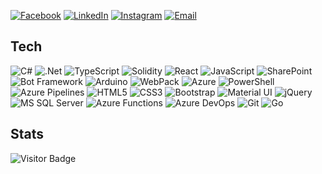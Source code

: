 <!--<img src="https://github.com/brunoslam/brunoslam/raw/master/assets/images/logo.png?raw=true" alt="BrunoSlam" >-->

[![Facebook](https://img.shields.io/badge/-Facebook-1877F2?style=for-the-badge&logo=Facebook&logoColor=white&link=https://www.facebook.com/bruno.palmaavila)](https://www.facebook.com/bruno.palmaavila)
[![LinkedIn](https://img.shields.io/badge/-LinkedIn-0077B5?style=for-the-badge&logo=Linkedin&logoColor=white&link=https://www.linkedin.com/in/bapa/)](https://www.linkedin.com/in/bapa/)
[![Instagram](https://img.shields.io/badge/-Instagram-E4405F?style=for-the-badge&logo=instagram&logoColor=white&link=https://www.instagram.com/asabov3.sob3low/)](https://www.instagram.com/asabov3.sob3low/)
[![Email](https://img.shields.io/badge/-Email-0078D4?style=for-the-badge&logo=microsoft-outlook&logoColor=white&link=mailto:brunopalma480@gmail.com)](mailto:brunopalma480@gmail.com)

## Tech

![C#](https://img.shields.io/badge/-C%23-239120?style=for-the-badge&logo=c-sharp)
![.Net](https://img.shields.io/badge/-.Net-5C2D91?style=for-the-badge&logo=.net)
![TypeScript](https://img.shields.io/badge/-TypeScript-007ACC?style=for-the-badge&logo=typescript)
![Solidity](https://img.shields.io/badge/-Solidity-0078D7?style=for-the-badge&logo=solidity)
![React](https://img.shields.io/badge/-React-black?style=for-the-badge&logo=react)
![JavaScript](https://img.shields.io/badge/-JavaScript-black?style=for-the-badge&logo=javascript)
![SharePoint](https://img.shields.io/badge/-Microsoft%20SharePoint-blue?style=for-the-badge&logo=microsoft-sharepoint)
![Bot Framework](https://img.shields.io/badge/-Bot%20Framework-green?style=for-the-badge&logo=dependabot)
![Arduino](https://img.shields.io/badge/-Arduino-9fc?style=for-the-badge&logo=Arduino)
![WebPack](https://img.shields.io/badge/-WebPack-black?style=for-the-badge&logo=webpack)
![Azure](https://img.shields.io/badge/Azure-0078D7?style=for-the-badge&logo=microsoft-azure&logoColor=white)
![PowerShell](https://img.shields.io/badge/-PowerShell-000?style=for-the-badge&logo=PowerShell)
![Azure Pipelines](https://img.shields.io/badge/-Azure%20Pipelines-2560E0?style=for-the-badge&logo=azure-pipelines)
![HTML5](https://img.shields.io/badge/-HTML5-E34F26?style=for-the-badge&logo=html5&logoColor=white)
![CSS3](https://img.shields.io/badge/-CSS3-1572B6?style=for-the-badge&logo=css3)
![Bootstrap](https://img.shields.io/badge/-Bootstrap-563D7C?style=for-the-badge&logo=bootstrap)
![Material UI](https://img.shields.io/badge/-Material%20UI%20-0081CB?style=for-the-badge&logo=material-ui)
![jQuery](https://img.shields.io/badge/-jQuery-0769AD?style=for-the-badge&logo=jQuery)
![MS SQL Server](https://img.shields.io/badge/-MS%20SQL%20Server-CC2927?style=for-the-badge&logo=microsoft-sql-server&logoColor=white)
![Azure Functions](https://img.shields.io/badge/-Azure%20Functions-0062AD?style=for-the-badge&logo=azure-functions)
![Azure DevOps](https://img.shields.io/badge/-Azure%20DevOps-0078D7?style=for-the-badge&logo=AzureDevOps)
![Git](https://img.shields.io/badge/-Git-black?style=for-the-badge&logo=git)
![Go](https://img.shields.io/badge/-Go-lightgrey?style=for-the-badge&logo=go)

## Stats

![Visitor Badge](https://visitor-badge.laobi.icu/badge?page_id=bpalma&style=flat-square)
